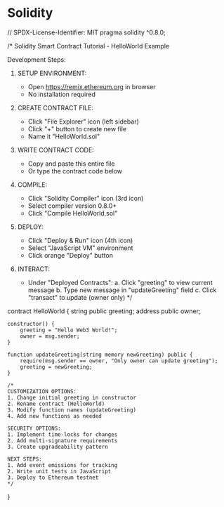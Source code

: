 # Solidity
// SPDX-License-Identifier: MIT
pragma solidity ^0.8.0;

/*
Solidity Smart Contract Tutorial - HelloWorld Example

Development Steps:

1. SETUP ENVIRONMENT:
   - Open https://remix.ethereum.org in browser
   - No installation required

2. CREATE CONTRACT FILE:
   - Click "File Explorer" icon (left sidebar)
   - Click "+" button to create new file
   - Name it "HelloWorld.sol"

3. WRITE CONTRACT CODE:
   - Copy and paste this entire file
   - Or type the contract code below

4. COMPILE:
   - Click "Solidity Compiler" icon (3rd icon)
   - Select compiler version 0.8.0+
   - Click "Compile HelloWorld.sol"

5. DEPLOY:
   - Click "Deploy & Run" icon (4th icon)
   - Select "JavaScript VM" environment
   - Click orange "Deploy" button

6. INTERACT:
   - Under "Deployed Contracts":
     a. Click "greeting" to view current message
     b. Type new message in "updateGreeting" field
     c. Click "transact" to update (owner only)
*/

contract HelloWorld {
    string public greeting;
    address public owner;

    constructor() {
        greeting = "Hello Web3 World!";
        owner = msg.sender;
    }

    function updateGreeting(string memory newGreeting) public {
        require(msg.sender == owner, "Only owner can update greeting");
        greeting = newGreeting;
    }

    /*
    CUSTOMIZATION OPTIONS:
    1. Change initial greeting in constructor
    2. Rename contract (HelloWorld)
    3. Modify function names (updateGreeting)
    4. Add new functions as needed
    
    SECURITY OPTIONS:
    1. Implement time-locks for changes
    2. Add multi-signature requirements
    3. Create upgradeability pattern
    
    NEXT STEPS:
    1. Add event emissions for tracking
    2. Write unit tests in JavaScript
    3. Deploy to Ethereum testnet
    */
}
